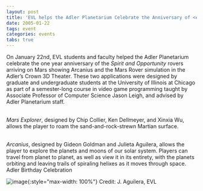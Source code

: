 ```yaml
---
layout: post
title: 'EVL helps the Adler Planetarium Celebrate the Anniversary of <em>Spirit and Opportunity</em> Landing on Mars'
date: 2005-01-22
tags: event
categories: events
tabs: true
---
```


On January 22nd, EVL students and faculty helped the Adler Planetarium celebrate the one year anniversary of the <em>Spirit and Opportunity</em> rovers arriving on Mars showing Arcanius and the Mars Rover simulation in the Adler&rsquo;s Crown 3D Theater. These two applications were designed by graduate and undergraduate students at the University of Illinois at Chicago as part of a semester-long course in video game programming taught by Associate Professor of Computer Science Jason Leigh, and advised by Adler Planetarium staff.<br><br>

<em>Mars Explorer</em>, designed by Chip Collier, Ken Dellmeyer, and Xinxia Wu, allows the player to roam the sand-and-rock-strewn Martian surface.<br><br>

<em>Arcanius</em>, designed by Gideon Goldman and Julieta Aguilera, allows the player to explore the planets and moons of our solar system. Players can travel from planet to planet, as well as view it in its entirety, with the planets orbiting and leaving trails of spiraling helixes as it moves through space.
Adler Birthday Celebration

![image](https://www.evl.uic.edu/output/originals/adler_bday05.jpg-srcw.jpg){:style="max-width: 100%"}
Credit: J. Aguilera, EVL


